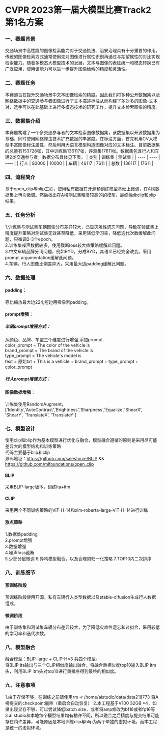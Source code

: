 # CVPR 2023第一届大模型比赛Track2 第1名方案

### 一、赛题背景
交通场景中高性能的图像检索能力对于交通执法、治安治理具有十分重要的作用，传统的图像检索方式通常使用先对图像进行属性识别再通过与期望属性的对比实现检索能力。随着多模态大模型技术的发展，文本与图像的表征统一和模态转换已有广泛应用，使用该能力可以进一步提升图像检索的精度和灵活性。
### 二、赛题任务
本赛道旨在提升交通场景中文本图像检索的精度。因此我们将多种公开数据集以及网络数据中的交通参与者图像进行了文本描述标注从而构建了多对多的图像-文本对，选手可以在此基础上进行多模态技术的研究工作，提升文本检索图像的精度。
### 三、数据集介绍
本赛题构建了一个多交通参与者的文本检索图像数据集，该数据集以开源数据集为基础，同时使用网络爬虫技术扩充数据的丰富度。在标注方面，首先利用CV大模型丰富图像标注属性，然后利用大语言模型构造图像对应的文本标注。目前数据集的总量有153728张，其中训练集136117张，评测集17611张。数据集包含行人和车辆2类交通参与者，数据分布具体见下表。
|  类别   | 训练集  | 测试集 |
|  ----  | ----  | ---- |
| 行人  | 90000 | 10000 |
| 车辆  | 46117 | 7611 |
| 总数  | 136117 | 17611 |

### 四、流程简介
基于open_clip与blip工程，使用私有数据在开源预训练模型基础上微调，在A榜数据集上再次微调。然后找出在A榜测试集精度较高的的模型，最终融合clip和blip结果。

### 五、任务分析
1.训练集与测试集车辆图像分布差异较大，凸显灾难性遗忘问题，导致在验证集上精度提升策略对测试集无效甚至降低，采用降低学习率，降低迭代次数缓解此问题，只微调2-3个epoch。\
2.训练集噪声数据较多，使用截断loss较大值策略缓解此问题。\
3.中文车辆品牌分词问题，例如BYD，分成BYD，其语义已经完全改变。采用prompt argumentation缓解此问题。\
4.车辆，行人图像比例差异大，采用最大边padding缓解此问题。


### 六、数据处理
#### padding：
等比缩放最大边224,短边用零像素padding。
#### prompt增强：
 ##### 车辆prompt增强方式：
  从颜色、品牌、车型三个维度进行增强,添加prompt.\
  color_prompt = The color of the vehicle is\
  brand_prompt = The brand of the vehicle is\
  type_prompt = The vehicle's model is\
  text = 原始txt + This is a vehicle + brand_prompt + type_prompt + color_prompt
 ##### 行人prompt增强方式：
#### 图像数据增强：
训练集使用RandomAugment，['Identity','AutoContrast','Brightness','Sharpness','Equalize','ShearX', 'ShearY', 'TranslateX', 'TranslateY']


### 七、模型设计
使用clip和blip作为基本模型进行优化与融合，模型融合遵循的原则是采用尽可能差异大的模型结构和训练策略\
代码主要基于blip和clip\
源码地址：https://github.com/salesforce/BLIP  &&  https://github.com/mlfoundations/open_clip
#### BLIP
采用BLIP-large版本，训练ita+itm
#### CLIP
采用两个不同训练策略的ViT-H-14和xlm-roberta-large-ViT-H-14进行训练

#### 涨点策略
1.数据集padding\
2.prompt增强\
3.数据增强\
4.噪声loss截断\
5.少部分层微调
6.异构模型融合，以及合理的归一化策略
7.TOP10内二次排序

### 八、训练细节
#### 预训练阶段
预训练阶段使用开源，私有车辆行人类型数据以及stable-difusion生成行人数据组成。
#### 微调阶段
由于训练集和测试集车辆分布差异较大，为了降低灾难性遗忘和过拟合，采用较低的学习率和迭代次数。

### 八、模型融合
融合模型：BLIP-large + CLIP-H×3 共四个模型。\
将BLIP ita输出与三个CLIP相似度输出融合，将融合后相似度top10输入BLIP itm头，利用BLIP itm头对top10进行重排序得到最终的相似度。

### 九、注意事项
1.由于存储不够，在训练之前请使用rm -r /home/aistudio/data/data218773 将A榜提交的checkpoint删除（重启会自动恢复）
2.本工程基于V100 32GB *4，如果出现显存不够，可以尝试降低batch size，或者将amp修改为bf16或者fp16等
3.ai studio和本地每个模型结果均有稍许不同，所以融合之后精度与提交结果可能存在稍许差异，可能原因是本地训练clip与blip为两个单独的虚拟环境，而本工程是统一的虚拟环境。


